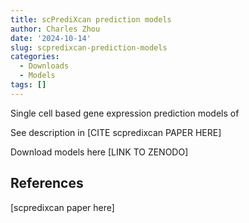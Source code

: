 ```yaml
---
title: scPrediXcan prediction models
author: Charles Zhou
date: '2024-10-14'
slug: scpredixcan-prediction-models
categories:
  - Downloads
  - Models
tags: []
---
```


Single cell based gene expression prediction models of 

See description in [CITE scpredixcan PAPER HERE]

Download models here [LINK TO ZENODO]

## References

[scpredixcan paper here]